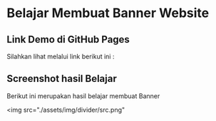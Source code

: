 # Belajar Membuat Banner Website

## Link Demo di GitHub Pages

Silahkan lihat melalui link berikut ini :

## Screenshot hasil Belajar

Berikut ini merupakan hasil belajar membuat Banner

<img src="./assets/img/divider/src.png" 

